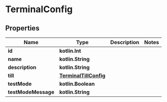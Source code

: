 
# TerminalConfig

## Properties
Name | Type | Description | Notes
------------ | ------------- | ------------- | -------------
**id** | **kotlin.Int** |  | 
**name** | **kotlin.String** |  | 
**description** | **kotlin.String** |  | 
**till** | [**TerminalTillConfig**](TerminalTillConfig.md) |  | 
**testMode** | **kotlin.Boolean** |  | 
**testModeMessage** | **kotlin.String** |  | 



